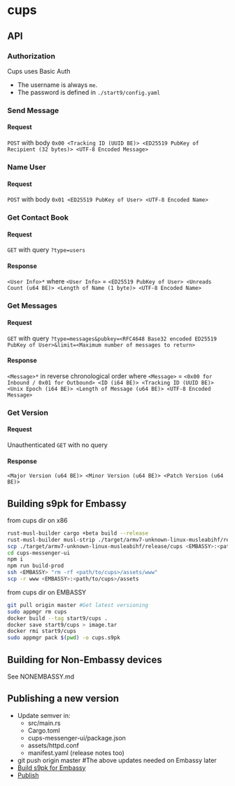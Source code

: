 # cups

## API

### Authorization

Cups uses Basic Auth

- The username is always `me`.
- The password is defined in `./start9/config.yaml`

### Send Message

#### Request

`POST` with body `0x00 <Tracking ID (UUID BE)> <ED25519 PubKey of Recipient (32 bytes)> <UTF-8 Encoded Message>`

### Name User

#### Request

`POST` with body `0x01 <ED25519 PubKey of User> <UTF-8 Encoded Name>`

### Get Contact Book

#### Request

`GET` with query `?type=users`

#### Response

`<User Info>*` where `<User Info>` = `<ED25519 PubKey of User> <Unreads Count (u64 BE)> <Length of Name (1 byte)> <UTF-8 Encoded Name>`

### Get Messages

#### Request

`GET` with query `?type=messages&pubkey=<RFC4648 Base32 encoded ED25519 PubKey of User>&limit=<Maximum number of messages to return>`

#### Response

`<Message>*` in reverse chronological order where `<Message>` = `<0x00 for Inbound / 0x01 for Outbound> <ID (i64 BE)> <Tracking ID (UUID BE)> <Unix Epoch (i64 BE)> <Length of Message (u64 BE)> <UTF-8 Encoded Message>`

### Get Version

#### Request

Unauthenticated `GET` with no query

#### Response

`<Major Version (u64 BE)> <Minor Version (u64 BE)> <Patch Version (u64 BE)>` 

## Building s9pk for Embassy

from cups dir on x86
```bash
rust-musl-builder cargo +beta build --release
rust-musl-builder musl-strip ./target/armv7-unknown-linux-musleabihf/release/cups
scp ./target/armv7-unknown-linux-musleabihf/release/cups <EMBASSY>:<path/to/cups>/target/armv7-unknown-linux-musleabihf/release/cups
cd cups-messenger-ui
npm i
npm run build-prod
ssh <EMBASSY> "rm -rf <path/to/cups>/assets/www"
scp -r www <EMBASSY>:<path/to/cups>/assets
```

from cups dir on EMBASSY
```bash
git pull origin master #Get latest versioning
sudo appmgr rm cups
docker build --tag start9/cups .
docker save start9/cups > image.tar
docker rmi start9/cups
sudo appmgr pack $(pwd) -o cups.s9pk
```

## Building for Non-Embassy devices

See NONEMBASSY.md

## Publishing a new version
  - Update semver in:
    - src/main.rs
    - Cargo.toml
    - cups-messenger-ui/package.json
    - assets/httpd.conf
    - manifest.yaml (release notes too)
  - git push origin master #The above updates needed on Embassy later
  - [Build s9pk for Embassy](https://github.com/Start9Labs/cups-messenger/blob/master/README.md#building-s9pk-for-embassy)
  - [Publish](https://github.com/Start9Labs/operations/blob/master/PUBLISHING.md)

